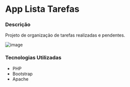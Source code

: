 # App Lista Tarefas

<h3>Descrição</h3>
<p>Projeto de organização de tarefas realizadas e pendentes.</p>

![image](https://github.com/user-attachments/assets/68ecd3ae-e021-473b-82b0-f95407ce89ae)


<h3>Tecnologias Utilizadas</h3>
<ul>
  <li>PHP</li>
  <li>Bootstrap</li>
  <li>Apache</li>
</ul>
